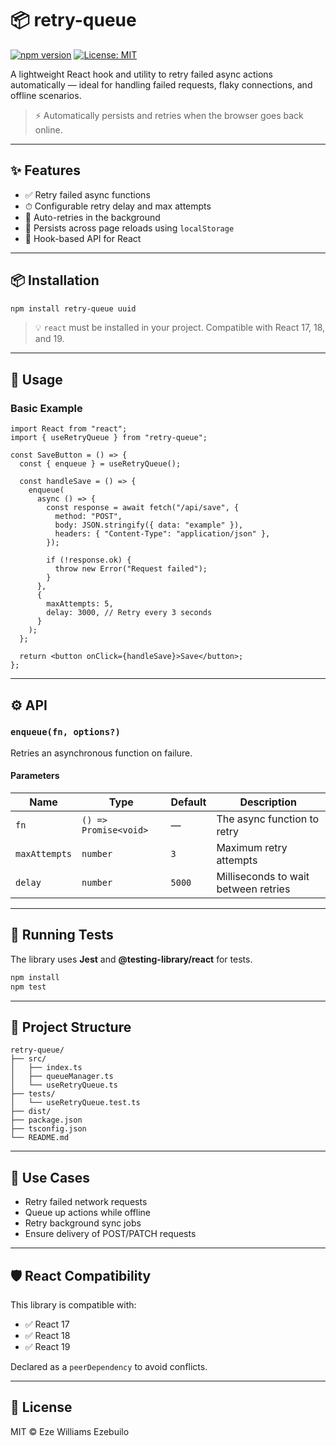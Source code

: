 # 📦 retry-queue

[![npm version](https://img.shields.io/npm/v/retry-queue.svg)](https://www.npmjs.com/package/retry-queue)
[![License: MIT](https://img.shields.io/badge/License-MIT-yellow.svg)](https://opensource.org/licenses/MIT)

A lightweight React hook and utility to retry failed async actions automatically — ideal for handling failed requests, flaky connections, and offline scenarios.

> ⚡ Automatically persists and retries when the browser goes back online.

---

## ✨ Features

- ✅ Retry failed async functions
- ⏱ Configurable retry delay and max attempts
- 🔁 Auto-retries in the background
- 🧠 Persists across page reloads using `localStorage`
- 🧹 Hook-based API for React

---

## 📦 Installation

```bash
npm install retry-queue uuid
```

> 💡 `react` must be installed in your project. Compatible with React 17, 18, and 19.

---

## 🚀 Usage

### Basic Example

```tsx
import React from "react";
import { useRetryQueue } from "retry-queue";

const SaveButton = () => {
  const { enqueue } = useRetryQueue();

  const handleSave = () => {
    enqueue(
      async () => {
        const response = await fetch("/api/save", {
          method: "POST",
          body: JSON.stringify({ data: "example" }),
          headers: { "Content-Type": "application/json" },
        });

        if (!response.ok) {
          throw new Error("Request failed");
        }
      },
      {
        maxAttempts: 5,
        delay: 3000, // Retry every 3 seconds
      }
    );
  };

  return <button onClick={handleSave}>Save</button>;
};
```

---

## ⚙️ API

### `enqueue(fn, options?)`

Retries an asynchronous function on failure.

#### Parameters

| Name          | Type                  | Default | Description                          |
| ------------- | --------------------- | ------- | ------------------------------------ |
| `fn`          | `() => Promise<void>` | —       | The async function to retry          |
| `maxAttempts` | `number`              | `3`     | Maximum retry attempts               |
| `delay`       | `number`              | `5000`  | Milliseconds to wait between retries |

---

## 🥪 Running Tests

The library uses **Jest** and **@testing-library/react** for tests.

```bash
npm install
npm test
```

---

## 📁 Project Structure

```
retry-queue/
├── src/
│   ├── index.ts
│   ├── queueManager.ts
│   └── useRetryQueue.ts
├── tests/
│   └── useRetryQueue.test.ts
├── dist/
├── package.json
├── tsconfig.json
└── README.md
```

---

## 🧹 Use Cases

- Retry failed network requests
- Queue up actions while offline
- Retry background sync jobs
- Ensure delivery of POST/PATCH requests

---

## 🛡 React Compatibility

This library is compatible with:

- ✅ React 17
- ✅ React 18
- ✅ React 19

Declared as a `peerDependency` to avoid conflicts.

---

## 📄 License

MIT © Eze Williams Ezebuilo
